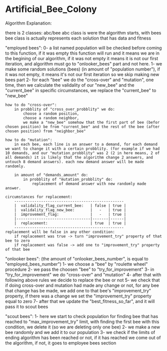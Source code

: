# Artificial_Bee_Colony

Algorithm Explanation:

there is 2 classes: abc/bee
abc class is were the algorithm starts, with bees
bee class is actually represents each solution that has data and fitness

"employed bees":
0- a list named population will be checked before coming to this function, if it was empty this function will run and it means we are in the begining of our algorithm, if it was not empty it means it is not our first iteration, and algorithm must go to "onlooker_bees" part and not here.
1- we make some random solutions (bees) (in amount of "population number"), if it was not empty, it means it's not our first iteration so we skip making new bees part
2- for each "bee" we do the "cross-over" and "mutation", one time, then we calculate the validality of our "new_bee" and the "current_bee" in specific circumstances, we replace the "current_bee" to "new_bee"

    how to do "cross-over":
        in probblity of "cross_over_probblity" we do:
            choose a random position,
            choose a random neighbor,
            we make a "new_bee" somehow that the first part of bee (befor chosen position) be from "current_bee" and the rest of the bee (after chosen position) from "neighbor_bee"

    how to do "mutation":
        in each bee, each line is an answer to a demand, for each demand we want to change it with a certain probblity. (for example if we had 10 demands, and our "mutation_probblity" was 2 (2 in here means, 2 of all demands) it is likely that the algorithm change 2 answers, and untouch 8 demand answers). each new demand answer will be made randomly.

        in amount of "demands_amount" do:
            in probblity of "mutation_probblity" do:
                replacement of demand answer with new randomly made answer.

    circumstances for replacement:
        -------------------------------------------------
        |  validality_flag_current_bee:   | false | true |
        |  validality_flag_new_bee:       |   -   | true |
        |  improvement_flag:              |   -   | true |
        |---------------------------------|-------|------|
        |  replacement:                   | true  | true |
        -------------------------------------------------
    replacement will be false in any other condition:
        if replacement was true -> turn "improvement_try" property of that bee to zero
        if replacement was false -> add one to "improvement_try" property of that bee


"onlooker bees": (the amount of "onlooker_bees_number", is equal to "employed_bees_number")
1- we choose a "bee" by "roulette wheel" procedure
2- we pass the choosen "bee" to "try_for_improvement"
3- in "try_for_improvement" we do "cross-over" and "mutation"
4- after that with following above rules we decide to replace the bee or not
5- we check that if doing cross-over and mutation had made any change or not, for any bee that change has be made, we add one to that bee's "improvement_try" property, if there was a change we set the "improvement_try" property equal to zero
7- after that we update the "best_fitness_so_far", and it will pass it to scout bees

"scout bees":
1- here we start to check population for finding bee that has reached to "max_improvement_try" limit, with finding the first bee with this condition, we delete it (so we are deleting only one bee)
2- we make a new bee randomly and we add it to our population
3- we check if the limits of ending algorithm has been reached or not, if it has reached we come out of the algorithm, if not, it goes to employee bees section